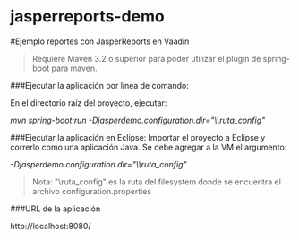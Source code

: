 # jasperreports-demo
#Ejemplo reportes con JasperReports en Vaadin

> Requiere Maven 3.2 o superior para poder utilizar el plugin de spring-boot para maven.

###Ejecutar la aplicación por línea de comando:

En el directorio raíz del proyecto, ejecutar:

*mvn spring-boot:run -Djasperdemo.configuration.dir="\\\ruta_config"*

###Ejecutar la aplicación en Eclipse:
Importar el proyecto a Eclipse y correrlo como una aplicación Java. Se debe agregar a la VM el argumento: 

*-Djasperdemo.configuration.dir="\\\ruta_config"*

>Nota: "\\ruta_config" es la ruta del filesystem donde se encuentra el archivo configuration.properties


###URL de la aplicación

http://localhost:8080/
